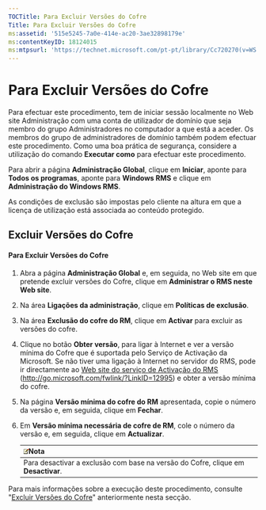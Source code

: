 ```yaml
---
TOCTitle: Para Excluir Versões do Cofre
Title: Para Excluir Versões do Cofre
ms:assetid: '515e5245-7a0e-414e-ac20-3ae32898179e'
ms:contentKeyID: 18124015
ms:mtpsurl: 'https://technet.microsoft.com/pt-pt/library/Cc720270(v=WS.10)'
---
```


Para Excluir Versões do Cofre
=============================

Para efectuar este procedimento, tem de iniciar sessão localmente no Web site Administração com uma conta de utilizador de domínio que seja membro do grupo Administradores no computador a que está a aceder. Os membros do grupo de administradores de domínio também podem efectuar este procedimento. Como uma boa prática de segurança, considere a utilização do comando **Executar como** para efectuar este procedimento.

Para abrir a página **Administração Global**, clique em **Iniciar**, aponte para **Todos os programas**, aponte para **Windows RMS** e clique em **Administração do Windows RMS**.

As condições de exclusão são impostas pelo cliente na altura em que a licença de utilização está associada ao conteúdo protegido.

Excluir Versões do Cofre
------------------------

#### Para Excluir Versões do Cofre

1.  Abra a página **Administração Global** e, em seguida, no Web site em que pretende excluir versões do Cofre, clique em **Administrar o RMS neste Web site**.

2.  Na área **Ligações da administração**, clique em **Políticas de exclusão**.

3.  Na área **Exclusão do cofre do RM**, clique em **Activar** para excluir as versões do cofre.

4.  Clique no botão **Obter versão**, para ligar à Internet e ver a versão mínima do Cofre que é suportada pelo Serviço de Activação da Microsoft. Se não tiver uma ligação à Internet no servidor do RMS, pode ir directamente ao [Web site do serviço de Activação do RMS](http://go.microsoft.com/fwlink/?linkid=12995) (http://go.microsoft.com/fwlink/?LinkID=12995) e obter a versão mínima do cofre.

5.  Na página **Versão mínima do cofre do RM** apresentada, copie o número da versão e, em seguida, clique em **Fechar**.

6.  Em **Versão mínima necessária de cofre de RM**, cole o número da versão e, em seguida, clique em **Actualizar**.

    | ![](images/Cc720270.note(WS.10).gif)Nota             |
    |-----------------------------------------------------------------------------------|
    | Para desactivar a exclusão com base na versão do Cofre, clique em **Desactivar**. |

Para mais informações sobre a execução deste procedimento, consulte "[Excluir Versões do Cofre](https://technet.microsoft.com/e287f026-aab2-43ab-93bc-48087da82f36)" anteriormente nesta secção.
